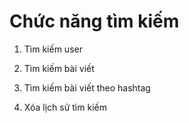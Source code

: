 # Chức năng tìm kiếm

1. Tìm kiếm user

2. Tìm kiếm bài viết

3. Tìm kiếm bài viết theo hashtag

4. Xóa lịch sử tìm kiếm

